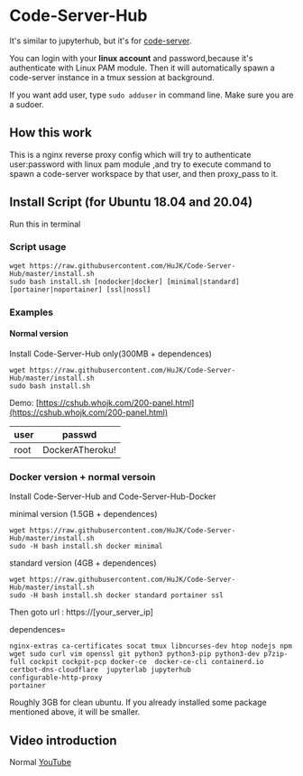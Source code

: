 # Code-Server-Hub
It's similar to jupyterhub, but it's for [code-server](https://github.com/cdr/code-server).

You can login with your **linux account** and password,because it's authenticate with Linux PAM module. 
Then it will automatically spawn a code-server instance in a tmux session at background.

If you want add user, type ```sudo adduser``` in command line. Make sure you are a sudoer.

## How this work
This is a nginx reverse proxy config which will try to authenticate user:password with linux pam module ,and try to execute command to spawn a code-server workspace by that user, and then proxy_pass to it.

## Install Script (for Ubuntu 18.04 and 20.04)
Run this in terminal

### Script usage
```
wget https://raw.githubusercontent.com/HuJK/Code-Server-Hub/master/install.sh
sudo bash install.sh [nodocker|docker] [minimal|standard] [portainer|noportainer] [ssl|nossl]
```
### Examples
#### Normal version

Install Code-Server-Hub only(300MB + dependences)

```
wget https://raw.githubusercontent.com/HuJK/Code-Server-Hub/master/install.sh
sudo bash install.sh
```
Demo:
[https://cshub.whojk.com/200-panel.html](https://cshub.whojk.com/200-panel.html) 


user|passwd
------|---------
root|DockerATheroku!

### Docker version + normal versoin

Install Code-Server-Hub and Code-Server-Hub-Docker

minimal version (1.5GB + dependences)
```
wget https://raw.githubusercontent.com/HuJK/Code-Server-Hub/master/install.sh
sudo -H bash install.sh docker minimal
```

standard version (4GB + dependences)
```
wget https://raw.githubusercontent.com/HuJK/Code-Server-Hub/master/install.sh
sudo -H bash install.sh docker standard portainer ssl
```

Then goto url : https://\[your_server_ip\]


dependences=
```
nginx-extras ca-certificates socat tmux libncurses-dev htop nodejs npm wget sudo curl vim openssl git python3 python3-pip python3-dev p7zip-full cockpit cockpit-pcp docker-ce  docker-ce-cli containerd.io
certbot-dns-cloudflare  jupyterlab jupyterhub
configurable-http-proxy
portainer
```
Roughly 3GB for clean ubuntu. If you already installed some package mentioned above, it will be smaller.

## Video introduction

Normal [YouTube](https://www.youtube.com/watch?v=d66OmV22UFI)

